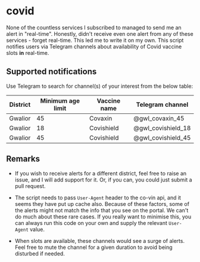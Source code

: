 # covid
None of the countless services I subscribed to managed to send me an alert in "real-time". Honestly, didn't receive even one alert from any of these services - forget real-time. This led me to write it on my own. This script notifies users via Telegram channels about availability of Covid vaccine slots **in** real-time.

## Supported notifications
Use Telegram to search for channel(s) of your interest from the below table:  

| District | Minimum age limit | Vaccine name | Telegram channel |
| --- | --- | --- | --- |
| Gwalior | 45 | Covaxin | @gwl_covaxin_45 |
| Gwalior | 18 | Covishield | @gwl_covishield_18 |
| Gwalior | 45 | Covishield | @gwl_covishield_45 |

## Remarks
- If you wish to receive alerts for a different district, feel free to raise an issue, and I will add support for it. Or, if you can, you could just submit a pull request.

- The script needs to pass `User-Agent` header to the co-vin api, and it seems they have put up cache also. Because of these factors, some of the alerts might not match the info that you see on the portal. We can't do much about these rare cases. If you really want to minimise this, you can always run this code on your own and supply the relevant `User-Agent` value.

- When slots are available, these channels would see a surge of alerts. Feel free to mute the channel for a given duration to avoid being disturbed if needed.

